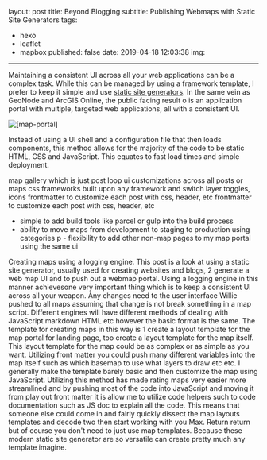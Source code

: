 layout: post
title: Beyond Blogging
subtitle: Publishing Webmaps with Static Site Generators
tags:
  - hexo
  - leaflet
  - mapbox
published: false
date: 2019-04-18 12:03:38
img:
---
Maintaining a consistent UI across all your web applications can be a complex task. While this can be managed by using a framework template, I prefer to keep it simple and use [static site generators](https://www.staticgen.io). In the same vein as GeoNode and ArcGIS Online, the public facing result o is an application portal with multiple, targeted web applications, all with a consistent UI.

![[map-portal]](/assets/img/coz-map-portal.png)

Instead of using a UI shell and a configuration file that then loads components, this method allows for the majority of the code to be static HTML, CSS and JavaScript. This equates to fast load times and simple deployment. 

map gallery which is just post loop
ui customizations across all posts or maps
css frameworks built upon any framework and switch
 layer toggles, icons
 frontmatter to customize each post with css, header, etc
 frontmatter to customize each post with css, header, etc
 - simple to add build tools like parcel or gulp into the build process
 - ability to move maps from development to staging to production using categories
p - flexibility to add other non-map pages to my map portal using the same ui

Creating maps using a logging engine. This post is a look at using a static site generator, usually used for creating websites and blogs, 2 generate a web map UI and to push out a webmap portal. Using a logging engine in this manner achievesone very important thing which is to keep a consistent UI across all your weapon. Any changes need to the user interface Willie pushed to all maps assuming that change is not break something in a map script. Different engines will have different methods of dealing with JavaScript markdown HTML etc however the basic format is the same. The template for creating maps in this way is 1 create a layout template for the map portal for landing page, too create a layout template for the map itself. This layout template for the map could be as complex or as simple as you want. Utilizing front matter you could push many different variables into the map itself such as which basemap to use what layers to draw etc etc. I generally make the template barely basic and then customize the map using JavaScript. Utilizing this method has made rating maps very easier more streamlined and by pushing most of the code into JavaScript and moving it from play out front matter it is allow me to utilize code helpers such to code documentation such as JS doc to explain all the code. This means that someone else could come in and fairly quickly dissect the map layouts templates and decode two then start working with you Max. Return return but of course you don't need to just use map templates. Because these modern static site generator are so versatile can create pretty much any template imagine.